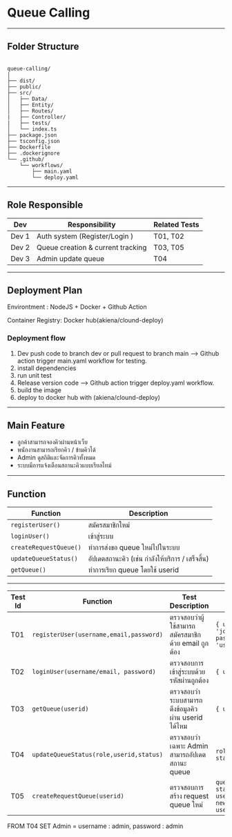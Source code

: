 # Queue Calling
---
## Folder Structure
```

queue-calling/
│
├── dist/
├── public/
├── src/
│   ├── Data/
│   ├── Entity/
│   ├── Routes/
|   ├── Controller/
|   ├── tests/
│   └── index.ts
├── package.json
├── tsconfig.json
├── Dockerfile
├── .dockerignore
└── .github/
    └── workflows/
        ├── main.yaml
        └── deploy.yaml
```
---
## Role Responsible

| Dev         | Responsibility                            | Related Tests |
| ----------- | ----------------------------------------- | ------------- |
| Dev 1 | Auth system (Register/Login ) | T01, T02      |
| Dev 2 | Queue creation & current tracking         | T03, T05      |
| Dev 3 | Admin update queue       | T04  |

---
## Deployment Plan

Environtment : NodeJS + Docker + Github Action

Container Registry: Docker hub(akiena/clound-deploy)

### Deployment flow
1. Dev push code to branch dev or pull request to branch main --> Github action trigger main.yaml workflow for testing.
2. install dependencies
3. run unit test
4. Release version code --> Github action trigger deploy.yaml workflow.
5. build the image
6. deploy to docker hub with (akiena/clound-deploy)

---
## Main Feature
- ลูกค้าสามารถจองคิวผ่านหน้าเว็บ
- พนักงานสามารถเรียกคิว / ข้ามคิวได้
- Admin ดูสถิติและจัดการคิวทั้งหมด
- ระบบมีการแจ้งเตือนสถานะคิวแบบเรียลไทม์
---
## Function
| Function              | Description                                      |
| --------------------- | ------------------------------------------------ |
| `registerUser()`      | สมัครสมาชิกใหม่                                  |
| `loginUser()`         | เข้าสู่ระบบ                                      |
| `createRequestQueue()`       | ทำการส่งขอ queue ใหม่ไปในระบบ                               |
| `updateQueueStatus()` | อัปเดตสถานะคิว (เช่น กำลังให้บริการ / เสร็จสิ้น) |
| `getQueue()` | ทำการเรียก queue โดยใช้ userid |

---



| Test Id | Function               | Test Description                                    | Input / Condition                                                   | Expected Result                         |
| ------- | ---------------------- | --------------------------------------------------- | ------------------------------------------------------------------- | --------------------------------------- |
| T01    | `registerUser(username,email,password)`       | ตรวจสอบว่าผู้ใช้สามารถสมัครสมาชิกด้วย email ถูกต้อง | `{ username: 'john', email: 'john@example.com', password: '1234', role: 'user' }` | Object user ถูกสร้าง, password ถูก hash |
| T02    | `loginUser(username/email, password)`          | ตรวจสอบการเข้าสู่ระบบด้วยรหัสผ่านถูกต้อง            | `{ username/email, password }`  | true / login สำเร็จ                     | 
| T03    | `getQueue(userid)`       | ตรวจสอบว่าระบบสามารถดึงข้อมูลคิว ผ่าน userid ได้ไหม         | `{ userid: 1}`          | แสดงตัวเลข queue ของ user พร้อมสถานะ   |             
| T04    | `updateQueueStatus(role,userid,status)`  | ตรวจสอบว่าเฉพาะ Admin สามารถอัปเดตสถานะ queue       | `role='admin', queueId=1, status:'success'`                                       | queue ถูกอัปเดตสำเร็จ                   |
| T05    | `createRequestQueue(userid)` | ตรวจสอบการสร้าง request queue ใหม่                  | `queueList=[{id:1, userid:1, status:"success"},{id:2, userid:2,status:"waiting"}], newRequest={id:3, userid:3,status:"wating"}`                      | newRequest ถูกเพิ่ม, ตำแหน่ง queue = 3  |


FROM T04 SET Admin = username : admin, password : admin


